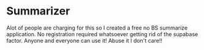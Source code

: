 # Summarizer

Alot of people are charging for this so I created a free no BS summarize application. No registration required whatsoever getting rid of the supabase factor. Anyone and everyone can use it! Abuse it I don't care!!
